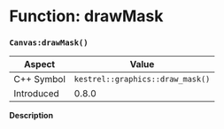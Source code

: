 
# Function: drawMask
### `Canvas:drawMask()`

| Aspect | Value |
| --- | --- |
| C++ Symbol | `kestrel::graphics::draw_mask()` |
| Introduced | 0.8.0 |

**Description**


